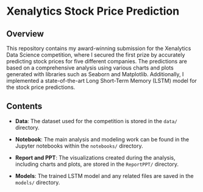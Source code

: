 # Xenalytics Stock Price Prediction

## Overview

This repository contains my award-winning submission for the Xenalytics Data Science competition, where I secured the first prize by accurately predicting stock prices for five different companies. The predictions are based on a comprehensive analysis using various charts and plots generated with libraries such as Seaborn and Matplotlib. Additionally, I implemented a state-of-the-art Long Short-Term Memory (LSTM) model for the stock price predictions.

## Contents

- **Data**: The dataset used for the competition is stored in the `data/` directory.
  
- **Notebook**: The main analysis and modeling work can be found in the Jupyter notebooks within the `notebooks/` directory.

- **Report and PPT**: The visualizations created during the analysis, including charts and plots, are stored in the `ReportPPT/` directory.

- **Models**: The trained LSTM model and any related files are saved in the `models/` directory.

